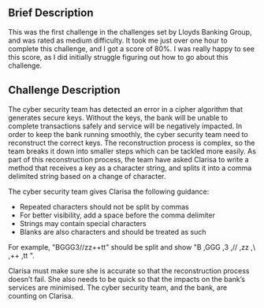 ## Brief Description
This was the first challenge in the challenges set by Lloyds Banking Group, and was rated as medium difficulty. It took me just over one hour to complete this challenge, and I got a score of 80%. I was really happy to see this score, as I did initially struggle figuring out how to go about this challenge.

## Challenge Description
The cyber security team has detected an error in a cipher algorithm that generates secure keys. Without the keys, the bank will be unable to complete transactions safely and service will be negatively impacted. In order to keep the bank running smoothly, the cyber security team need to reconstruct the correct keys. The reconstruction process is complex, so the team breaks it down into smaller steps which can be tackled more easily. As part of this reconstruction process, the team have asked Clarisa to write a method that receives a key as a character string, and splits it into a comma delimited string based on a change of character.

The cyber security team gives Clarisa the following guidance:
* Repeated characters should not be split by commas
* For better visibility, add a space before the comma delimiter
* Strings may contain special characters
* Blanks are also characters and should be treated as such

For example, "BGGG3//zz++tt" should be split and show "B ,GGG ,3 ,// ,zz ,\ ,++ ,tt ".

Clarisa must make sure she is accurate so that the reconstruction process doesn’t fail. She also needs to be quick so that the impacts on the bank’s services are minimised. The cyber security team, and the bank, are counting on Clarisa.
